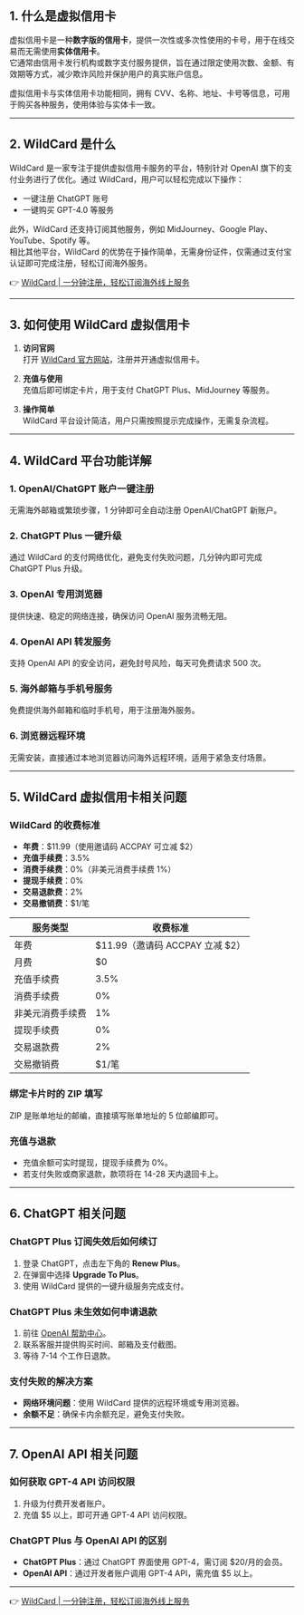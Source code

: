 ## 1. 什么是虚拟信用卡

虚拟信用卡是一种**数字版的信用卡**，提供一次性或多次性使用的卡号，用于在线交易而无需使用**实体信用卡**。  
它通常由信用卡发行机构或数字支付服务提供，旨在通过限定使用次数、金额、有效期等方式，减少欺诈风险并保护用户的真实账户信息。

虚拟信用卡与实体信用卡功能相同，拥有 CVV、名称、地址、卡号等信息，可用于购买各种服务，使用体验与实体卡一致。

---

## 2. WildCard 是什么

WildCard 是一家专注于提供虚拟信用卡服务的平台，特别针对 OpenAI 旗下的支付业务进行了优化。通过 WildCard，用户可以轻松完成以下操作：

- 一键注册 ChatGPT 账号
- 一键购买 GPT-4.0 等服务

此外，WildCard 还支持订阅其他服务，例如 MidJourney、Google Play、YouTube、Spotify 等。  
相比其他平台，WildCard 的优势在于操作简单，无需身份证件，仅需通过支付宝认证即可完成注册，轻松订阅海外服务。

👉 [WildCard | 一分钟注册，轻松订阅海外线上服务](https://bit.ly/bewildcard)

---

## 3. 如何使用 WildCard 虚拟信用卡

1. **访问官网**  
   打开 [WildCard 官方网站](https://bit.ly/bewildcard)，注册并开通虚拟信用卡。

2. **充值与使用**  
   充值后即可绑定卡片，用于支付 ChatGPT Plus、MidJourney 等服务。

3. **操作简单**  
   WildCard 平台设计简洁，用户只需按照提示完成操作，无需复杂流程。

---

## 4. WildCard 平台功能详解

### 1. OpenAI/ChatGPT 账户一键注册
无需海外邮箱或繁琐步骤，1 分钟即可全自动注册 OpenAI/ChatGPT 新账户。

### 2. ChatGPT Plus 一键升级
通过 WildCard 的支付网络优化，避免支付失败问题，几分钟内即可完成 ChatGPT Plus 升级。

### 3. OpenAI 专用浏览器
提供快速、稳定的网络连接，确保访问 OpenAI 服务流畅无阻。

### 4. OpenAI API 转发服务
支持 OpenAI API 的安全访问，避免封号风险，每天可免费请求 500 次。

### 5. 海外邮箱与手机号服务
免费提供海外邮箱和临时手机号，用于注册海外服务。

### 6. 浏览器远程环境
无需安装，直接通过本地浏览器访问海外远程环境，适用于紧急支付场景。

---

## 5. WildCard 虚拟信用卡相关问题

### WildCard 的收费标准
- **年费**：$11.99（使用邀请码 ACCPAY 可立减 $2）
- **充值手续费**：3.5%
- **消费手续费**：0%（非美元消费手续费 1%）
- **提现手续费**：0%
- **交易退款费**：2%
- **交易撤销费**：$1/笔

| 服务类型               | 收费标准                     |
|------------------------|------------------------------|
| 年费                  | $11.99（邀请码 ACCPAY 立减 $2） |
| 月费                  | $0                           |
| 充值手续费            | 3.5%                         |
| 消费手续费            | 0%                           |
| 非美元消费手续费      | 1%                           |
| 提现手续费            | 0%                           |
| 交易退款费            | 2%                           |
| 交易撤销费            | $1/笔                        |

### 绑定卡片时的 ZIP 填写
ZIP 是账单地址的邮编，直接填写账单地址的 5 位邮编即可。

### 充值与退款
- 充值余额可实时提现，提现手续费为 0%。
- 若支付失败或商家退款，款项将在 14-28 天内退回卡上。

---

## 6. ChatGPT 相关问题

### ChatGPT Plus 订阅失效后如何续订
1. 登录 ChatGPT，点击左下角的 **Renew Plus**。
2. 在弹窗中选择 **Upgrade To Plus**。
3. 使用 WildCard 提供的一键升级服务完成支付。

### ChatGPT Plus 未生效如何申请退款
1. 前往 [OpenAI 帮助中心](https://help.openai.com/)。
2. 联系客服并提供购买时间、邮箱及支付截图。
3. 等待 7-14 个工作日退款。

### 支付失败的解决方案
- **网络环境问题**：使用 WildCard 提供的远程环境或专用浏览器。
- **余额不足**：确保卡内余额充足，避免支付失败。

---

## 7. OpenAI API 相关问题

### 如何获取 GPT-4 API 访问权限
1. 升级为付费开发者账户。
2. 充值 $5 以上，即可开通 GPT-4 API 访问权限。

### ChatGPT Plus 与 OpenAI API 的区别
- **ChatGPT Plus**：通过 ChatGPT 界面使用 GPT-4，需订阅 $20/月的会员。
- **OpenAI API**：通过开发者账户调用 GPT-4 API，需充值 $5 以上。

---

👉 [WildCard | 一分钟注册，轻松订阅海外线上服务](https://bit.ly/bewildcard)